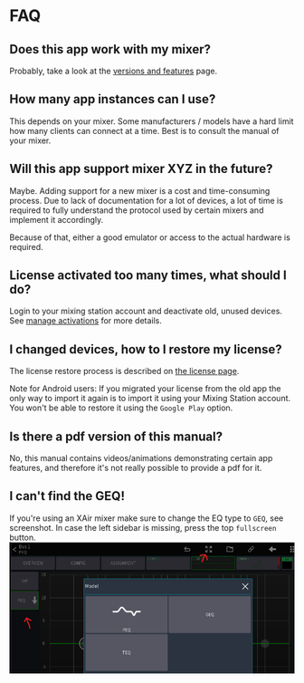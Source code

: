 # FAQ

## Does this app work with my mixer?
Probably, take a look at the [versions and features](feature-list.md) page.

## How many app instances can I use?
This depends on your mixer. Some manufacturers / models have a hard limit how many clients
can connect at a time. Best is to consult the manual of your mixer.

## Will this app support mixer XYZ in the future?
Maybe. Adding support for a new mixer is a cost and time-consuming process. Due to lack of documentation for a lot
of devices, a lot of time is required to fully understand the protocol used by certain mixers and implement it accordingly.

Because of that, either a good emulator or access to the actual hardware is required. 

## License activated too many times, what should I do?
Login to your mixing station account and deactivate old, unused devices.
See [manage activations](license/overview.md#manage-activations) for more details.

## I changed devices, how to I restore my license?
The license restore process is described on [the license page](license/overview.md).

Note for Android users: If you migrated your license from the old app the only way to import it again is to import it using your Mixing Station account. You won't be able to restore it using the `Google Play` option.


## Is there a pdf version of this manual?
No, this manual contains videos/animations demonstrating certain app features, and therefore
it's not really possible to provide a pdf for it.

## I can't find the GEQ!
If you're using an XAir mixer make sure to change the EQ type to `GEQ`, see screenshot.
In case the left sidebar is missing, press the top `fullscreen` button.
![xair geq](img/faq/xair-geq.png)